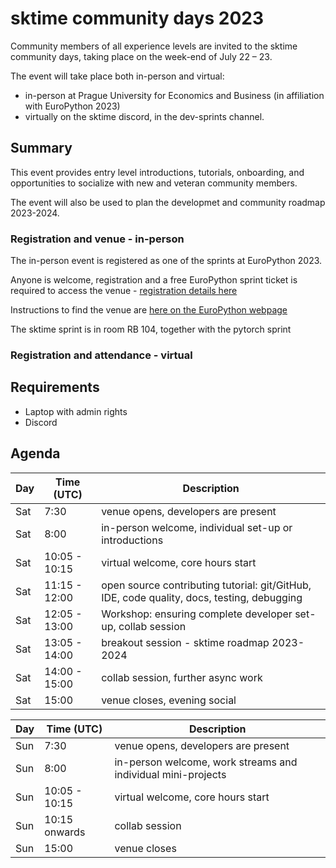 # sktime community days 2023

Community members of all experience levels are invited to the sktime community days, taking place on the week-end of July 22 – 23.

The event will take place both in-person and virtual:

* in-person at Prague University for Economics and Business (in affiliation with EuroPython 2023)
* virtually on the sktime discord, in the dev-sprints channel.

## Summary

This event provides entry level introductions, tutorials, onboarding, and opportunities to socialize with new and veteran community members.

The event will also be used to plan the developmet and community roadmap 2023-2024.

### Registration and venue - in-person

The in-person event is registered as one of the sprints at EuroPython 2023.

Anyone is welcome, registration and a free EuroPython sprint ticket is required to access the venue - [registration details here](https://ep2023.europython.eu/tickets#sprint-tickets)

Instructions to find the venue are [here on the EuroPython webpage](https://ep2023.europython.eu/where#v%C5%A1e---sprints-venue)

The sktime sprint is in room RB 104, together with the pytorch sprint

### Registration and attendance - virtual



## Requirements
* Laptop with admin rights
* Discord

## Agenda
|Day | Time (UTC) | Description|
|---|---|---|
| Sat | 7:30 | venue opens, developers are present |
| Sat | 8:00 | in-person welcome, individual set-up or introductions |
| Sat | 10:05 - 10:15 | virtual welcome, core hours start |
| Sat | 11:15 - 12:00 | open source contributing tutorial: git/GitHub, IDE, code quality, docs, testing, debugging |
| Sat | 12:05 - 13:00 | Workshop: ensuring complete developer set-up, collab session |
| Sat | 13:05 - 14:00 | breakout session - sktime roadmap 2023-2024 |
| Sat | 14:00 - 15:00 | collab session, further async work |
| Sat | 15:00 | venue closes, evening social |

|Day | Time (UTC) | Description|
|---|---|---|
| Sun | 7:30 | venue opens, developers are present |
| Sun | 8:00 | in-person welcome, work streams and individual mini-projects |
| Sun | 10:05 - 10:15 | virtual welcome, core hours start |
| Sun | 10:15 onwards | collab session |
| Sun | 15:00 | venue closes |

